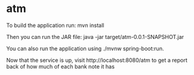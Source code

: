 # atm

To build the application run: 
mvn install

Then you can run the JAR file:
java -jar target/atm-0.0.1-SNAPSHOT.jar

You can also run the application using ./mvnw spring-boot:run. 

Now that the service is up, visit http://localhost:8080/atm to get a report back of how much of each bank note it has

